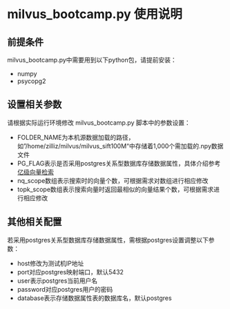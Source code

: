 # milvus_bootcamp.py 使用说明

## 前提条件
milvus_bootcamp.py中需要用到以下python包，请提前安装：
- numpy
- psycopg2

## 设置相关参数
请根据实际运行环境修改 milvus_bootcamp.py 脚本中的参数设置：
- FOLDER_NAME为本机源数据加载的路径，如”/home/zilliz/milvus/milvus_sift100M“中存储着1,000个需加载的.npy数据文件
- PG_FLAG表示是否采用postgres关系型数据库存储数据属性，具体介绍参考[亿级向量检索](https://github.com/milvus-io/bootcamp/blob/master/docs/labs/lab2_sift1b_100m.md)
- nq_scope数组表示搜索时的向量个数，可根据需求对数组进行相应修改
- topk_scope数组表示搜索向量时返回最相似的向量结果个数，可根据需求进行相应修改

## 其他相关配置
若采用postgres关系型数据库存储数据属性，需根据postgres设置调整以下参数：
- host修改为测试机IP地址
- port对应postgres映射端口，默认5432
- user表示postgres当前用户名
- password对应postgres用户的密码
- database表示存储数据属性表的数据库名，默认postgres
